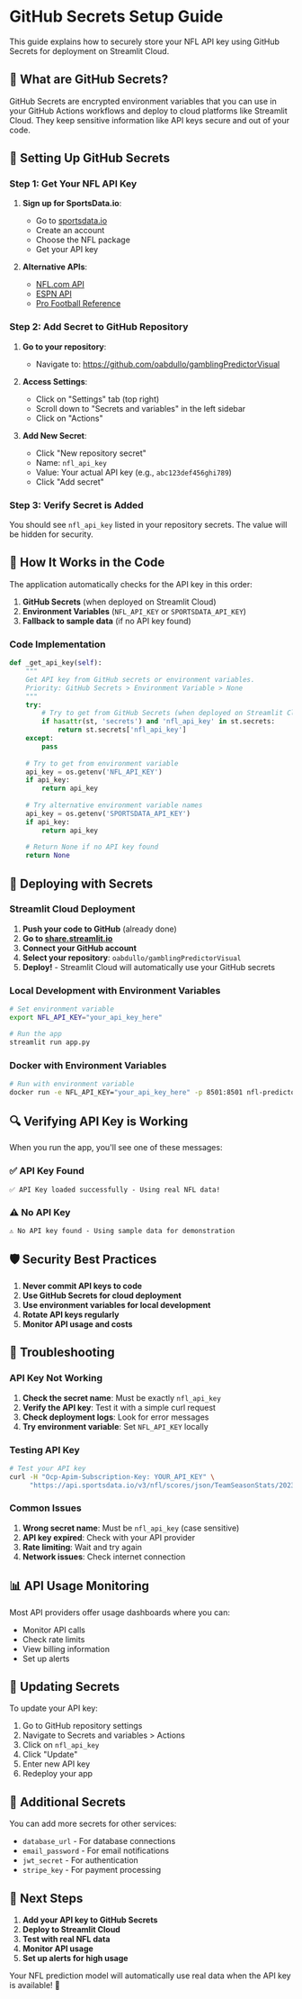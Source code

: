 # GitHub Secrets Setup Guide

This guide explains how to securely store your NFL API key using GitHub Secrets for deployment on Streamlit Cloud.

## 🔐 What are GitHub Secrets?

GitHub Secrets are encrypted environment variables that you can use in your GitHub Actions workflows and deploy to cloud platforms like Streamlit Cloud. They keep sensitive information like API keys secure and out of your code.

## 🚀 Setting Up GitHub Secrets

### Step 1: Get Your NFL API Key

1. **Sign up for SportsData.io**:
   - Go to [sportsdata.io](https://sportsdata.io)
   - Create an account
   - Choose the NFL package
   - Get your API key

2. **Alternative APIs**:
   - [NFL.com API](https://www.nfl.com/api)
   - [ESPN API](https://developer.espn.com)
   - [Pro Football Reference](https://www.pro-football-reference.com)

### Step 2: Add Secret to GitHub Repository

1. **Go to your repository**:
   - Navigate to: https://github.com/oabdullo/gamblingPredictorVisual

2. **Access Settings**:
   - Click on "Settings" tab (top right)
   - Scroll down to "Secrets and variables" in the left sidebar
   - Click on "Actions"

3. **Add New Secret**:
   - Click "New repository secret"
   - Name: `nfl_api_key`
   - Value: Your actual API key (e.g., `abc123def456ghi789`)
   - Click "Add secret"

### Step 3: Verify Secret is Added

You should see `nfl_api_key` listed in your repository secrets. The value will be hidden for security.

## 🔧 How It Works in the Code

The application automatically checks for the API key in this order:

1. **GitHub Secrets** (when deployed on Streamlit Cloud)
2. **Environment Variables** (`NFL_API_KEY` or `SPORTSDATA_API_KEY`)
3. **Fallback to sample data** (if no API key found)

### Code Implementation

```python
def _get_api_key(self):
    """
    Get API key from GitHub secrets or environment variables.
    Priority: GitHub Secrets > Environment Variable > None
    """
    try:
        # Try to get from GitHub Secrets (when deployed on Streamlit Cloud)
        if hasattr(st, 'secrets') and 'nfl_api_key' in st.secrets:
            return st.secrets['nfl_api_key']
    except:
        pass
    
    # Try to get from environment variable
    api_key = os.getenv('NFL_API_KEY')
    if api_key:
        return api_key
    
    # Try alternative environment variable names
    api_key = os.getenv('SPORTSDATA_API_KEY')
    if api_key:
        return api_key
    
    # Return None if no API key found
    return None
```

## 🚀 Deploying with Secrets

### Streamlit Cloud Deployment

1. **Push your code to GitHub** (already done)
2. **Go to [share.streamlit.io](https://share.streamlit.io)**
3. **Connect your GitHub account**
4. **Select your repository**: `oabdullo/gamblingPredictorVisual`
5. **Deploy!** - Streamlit Cloud will automatically use your GitHub secrets

### Local Development with Environment Variables

```bash
# Set environment variable
export NFL_API_KEY="your_api_key_here"

# Run the app
streamlit run app.py
```

### Docker with Environment Variables

```bash
# Run with environment variable
docker run -e NFL_API_KEY="your_api_key_here" -p 8501:8501 nfl-predictor
```

## 🔍 Verifying API Key is Working

When you run the app, you'll see one of these messages:

### ✅ API Key Found
```
✅ API Key loaded successfully - Using real NFL data!
```

### ⚠️ No API Key
```
⚠️ No API key found - Using sample data for demonstration
```

## 🛡️ Security Best Practices

1. **Never commit API keys to code**
2. **Use GitHub Secrets for cloud deployment**
3. **Use environment variables for local development**
4. **Rotate API keys regularly**
5. **Monitor API usage and costs**

## 🔧 Troubleshooting

### API Key Not Working

1. **Check the secret name**: Must be exactly `nfl_api_key`
2. **Verify the API key**: Test it with a simple curl request
3. **Check deployment logs**: Look for error messages
4. **Try environment variable**: Set `NFL_API_KEY` locally

### Testing API Key

```bash
# Test your API key
curl -H "Ocp-Apim-Subscription-Key: YOUR_API_KEY" \
     "https://api.sportsdata.io/v3/nfl/scores/json/TeamSeasonStats/2023"
```

### Common Issues

1. **Wrong secret name**: Must be `nfl_api_key` (case sensitive)
2. **API key expired**: Check with your API provider
3. **Rate limiting**: Wait and try again
4. **Network issues**: Check internet connection

## 📊 API Usage Monitoring

Most API providers offer usage dashboards where you can:
- Monitor API calls
- Check rate limits
- View billing information
- Set up alerts

## 🔄 Updating Secrets

To update your API key:

1. Go to GitHub repository settings
2. Navigate to Secrets and variables > Actions
3. Click on `nfl_api_key`
4. Click "Update"
5. Enter new API key
6. Redeploy your app

## 📝 Additional Secrets

You can add more secrets for other services:

- `database_url` - For database connections
- `email_password` - For email notifications
- `jwt_secret` - For authentication
- `stripe_key` - For payment processing

## 🎯 Next Steps

1. **Add your API key to GitHub Secrets**
2. **Deploy to Streamlit Cloud**
3. **Test with real NFL data**
4. **Monitor API usage**
5. **Set up alerts for high usage**

Your NFL prediction model will automatically use real data when the API key is available! 🏈
